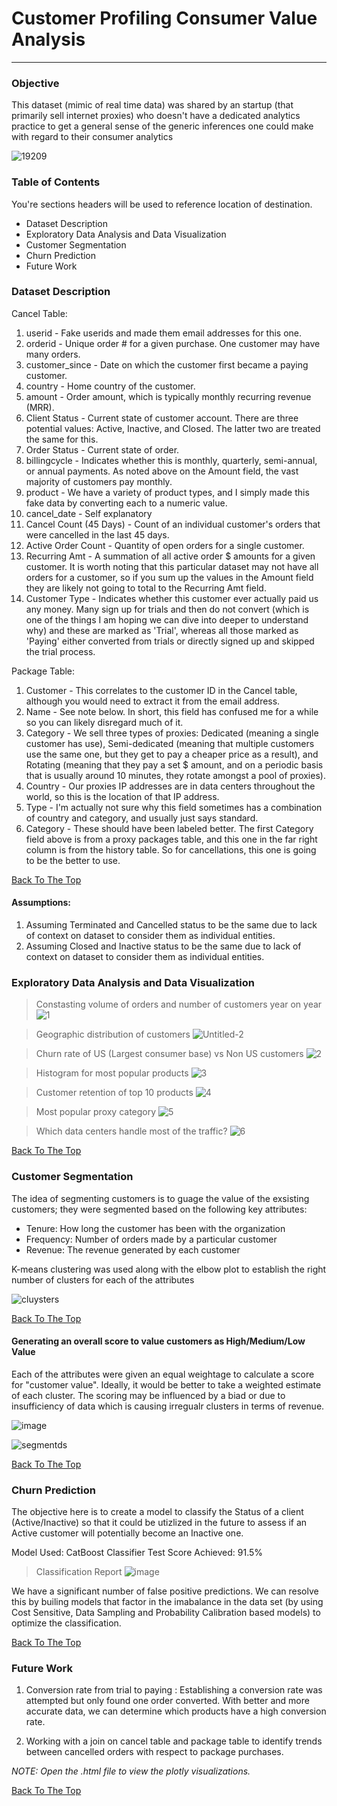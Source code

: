 # Customer Profiling Consumer Value Analysis

---

### Objective

This dataset (mimic of real time data) was shared by an startup (that primarily sell internet proxies) who doesn't have a dedicated analytics practice to get a general sense of the generic inferences one could make with regard to their consumer analytics

![19209](https://user-images.githubusercontent.com/60640107/107474174-7f6aa180-6b37-11eb-9bd4-80a8acf6551f.jpg)

### Table of Contents
You're sections headers will be used to reference location of destination.

- Dataset Description
- Exploratory Data Analysis and Data Visualization
- Customer Segmentation
- Churn Prediction
- Future Work

### Dataset Description

Cancel Table:
1. userid - Fake userids and made them email addresses for this one.
2. orderid - Unique order # for a given purchase. One customer may have many orders.
3. customer_since - Date on which the customer first became a paying customer.
4. country - Home country of the customer.
5. amount - Order amount, which is typically monthly recurring revenue (MRR).
6. Client Status - Current state of customer account. There are three potential values:  Active, Inactive, and Closed.  The latter two are treated the same for this.
7. Order Status - Current state of order. 
8. billingcycle - Indicates whether this is monthly, quarterly, semi-annual, or annual payments.  As noted above on the Amount field, the vast majority of customers pay monthly.
9. product - We have a variety of product types, and I simply made this fake data by converting each to a numeric value. 
10. cancel_date - Self explanatory
11. Cancel Count (45 Days) - Count of an individual customer's orders that were cancelled in the last 45 days.
12. Active Order Count - Quantity of open orders for a single customer.
13. Recurring Amt - A summation of all active order $ amounts for a given customer. It is worth noting that this particular dataset may not have all orders for a customer, so if you sum up the values in the Amount field they are likely not going to total to the Recurring Amt field.
14. Customer Type - Indicates whether this customer ever actually paid us any money.  Many sign up for trials and then do not convert (which is one of the things I am hoping we can dive into deeper to understand why) and these are marked as 'Trial', whereas all those marked as 'Paying' either converted from trials or directly signed up and skipped the trial process.

Package Table:
1. Customer - This correlates to the customer ID in the Cancel table, although you would need to extract it from the email address.
2. Name - See note below. In short, this field has confused me for a while so you can likely disregard much of it. 
3. Category - We sell three types of proxies:  Dedicated (meaning a single customer has use), Semi-dedicated (meaning that multiple customers use the same one, but they get to pay a cheaper price as a result), and Rotating (meaning that they pay a set $ amount, and on a periodic basis that is usually around 10 minutes, they rotate amongst a pool of proxies).
4. Country - Our proxies IP addresses are in data centers throughout the world, so this is the location of that IP address.
5. Type - I'm actually not sure why this field sometimes has a combination of country and category, and usually just says standard.
6. Category - These should have been labeled better.  The first Category field above is from a proxy packages table, and this one in the far right column is from the history table. So for cancellations, this one is going to be the better to use.

[Back To The Top](#Objective)

#### Assumptions:
1. Assuming Terminated and Cancelled status to be the same due to lack of context on dataset to consider them as individual entities.
2. Assuming Closed and Inactive status to be the same due to lack of context on dataset to consider them as individual entities.

### Exploratory Data Analysis and Data Visualization

> Constasting volume of orders and number of customers year on year
![1](https://user-images.githubusercontent.com/60640107/107475896-7af3b800-6b3a-11eb-8316-ed954251d9e2.png)

> Geographic distribution of customers
![Untitled-2](https://user-images.githubusercontent.com/60640107/107475775-47b12900-6b3a-11eb-86ea-104ddfee3c08.png)

> Churn rate of US (Largest consumer base) vs Non US customers
![2](https://user-images.githubusercontent.com/60640107/107476115-d9209b00-6b3a-11eb-9f94-8405d96eb7e9.png)

> Histogram for most popular products
![3](https://user-images.githubusercontent.com/60640107/107476221-053c1c00-6b3b-11eb-996e-0a63de4d677f.png)

> Customer retention of top 10 products
![4](https://user-images.githubusercontent.com/60640107/107476313-36b4e780-6b3b-11eb-8a14-75c9a84c1c6d.png)

> Most popular proxy category
![5](https://user-images.githubusercontent.com/60640107/107476399-606e0e80-6b3b-11eb-8043-69a219be84b8.png)

> Which data centers handle most of the traffic?
![6](https://user-images.githubusercontent.com/60640107/107476561-b2af2f80-6b3b-11eb-8969-cfaee1e727ad.png)

[Back To The Top](#Objective)

### Customer Segmentation

The idea of segmenting customers is to guage the value of the exsisting customers; they were segmented based on the following key attributes:
- Tenure: How long the customer has been with the organization
- Frequency: Number of orders made by a particular customer
- Revenue: The revenue generated by each customer

K-means clustering was used along with the elbow plot to establish the right number of clusters for each of the attributes

![cluysters](https://user-images.githubusercontent.com/60640107/107477810-0fabe500-6b3e-11eb-87a5-9adb89ab04a0.png)

[Back To The Top](#Objective)

#### Generating an overall score to value customers as High/Medium/Low Value

Each of the attributes were given an equal weightage to calculate a score for "customer value". Ideally, it would be better to take a weighted estimate of each cluster. The scoring may be influenced by a biad or due to insufficiency of data which is causing irregualr clusters in terms of revenue.

![image](https://user-images.githubusercontent.com/60640107/107478153-9f519380-6b3e-11eb-81ea-f735e8795322.png)

![segmentds](https://user-images.githubusercontent.com/60640107/107478422-0ff8b000-6b3f-11eb-98aa-5483a872b67d.png)

[Back To The Top](#Objective)

### Churn Prediction

The objective here is to create a model to classify the Status of a client (Active/Inactive) so that it could be utizlized in the future to assess if an Active customer will potentially become an Inactive one.

Model Used: CatBoost Classifier
Test Score Achieved: 91.5%

> Classification Report
![image](https://user-images.githubusercontent.com/60640107/107478668-7a115500-6b3f-11eb-8c54-a491a5b66c5c.png)

We have a significant number of false positive predictions. We can resolve this by builing models that factor in the imabalance in the data set (by using Cost Sensitive, Data Sampling and Probability Calibration based models) to optimize the classification.

[Back To The Top](#Objective)

### Future Work

1. Conversion rate from trial to paying : Establishing a conversion rate was attempted but only found one order converted. With better and more accurate data, we can determine which products have a high conversion rate.

2. Working with a join on cancel table and package table to identify trends between cancelled orders with respect to package purchases.

*NOTE: Open the .html file to view the plotly visualizations.* 

[Back To The Top](#Objective)
